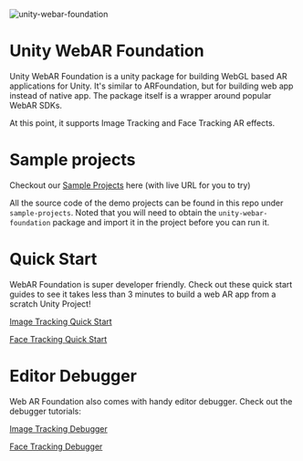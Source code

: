 ![unity-webar-foundation](https://github.com/hiukim/unity-webar-foundation/assets/459126/c7c2559d-cde9-43cd-846a-cf490ce99bb3)

# Unity WebAR Foundation
Unity WebAR Foundation is a unity package for building WebGL based AR applications for Unity. It's similar to ARFoundation, but for building web app instead of native app. The package itself is a wrapper around popular WebAR SDKs.

At this point, it supports Image Tracking and Face Tracking AR effects.

# Sample projects
Checkout our [Sample Projects](https://hiukim.github.io/unity-webar-foundation/examples.html) here (with live URL for you to try)

All the source code of the demo projects can be found in this repo under `sample-projects`. Noted that you will need to obtain the `unity-webar-foundation` package and import it in the project before you can run it.


# Quick Start
WebAR Foundation is super developer friendly. Check out these quick start guides to see it takes less than 3 minutes to build a web AR app from a scratch Unity Project!

[Image Tracking Quick Start](https://hiukim.github.io/unity-webar-foundation/image-tracking-quickstart.html)

[Face Tracking Quick Start](https://hiukim.github.io/unity-webar-foundation/face-tracking-quickstart.html)

# Editor Debugger
Web AR Foundation also comes with handy editor debugger. Check out the debugger tutorials:

[Image Tracking Debugger](https://hiukim.github.io/unity-webar-foundation/image-tracking-debugger.html)

[Face Tracking Debugger](https://hiukim.github.io/unity-webar-foundation/face-tracking-debugger.html)
